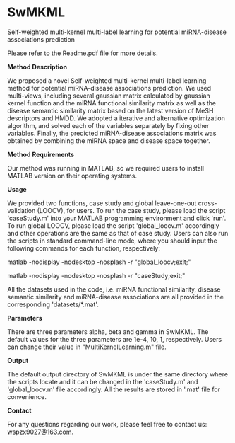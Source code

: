 # SwMKML

Self-weighted multi-kernel multi-label learning for potential miRNA-disease associations prediction

Please refer to the Readme.pdf file for more details.

**Method Description**

We proposed a novel Self-weighted multi-kernel multi-label learning method for potential miRNA-disease associations prediction. We used multi-views, including several gaussian matrix calculated by gaussian kernel function and the miRNA functional similarity matrix as well as the disease semantic similarity matrix based on the latest version of MeSH descriptors and HMDD. We adopted a iterative and alternative optimization algorithm, and solved each of the variables separately by fixing other variables. Finally, the predicted miRNA-disease associations matrix was obtained by combining the miRNA space and disease space together.

**Method Requirements**

Our method was running in MATLAB, so we required users to install MATLAB version on their operating systems.

**Usage**

We provided two functions, case study and global leave-one-out cross-validation (LOOCV), for users. To run the case study, please load the script 'caseStudy.m' into your MATLAB programming environment and click 'run'. To run global LOOCV, please load the script 'global_loocv.m' accordingly and other operations are the same as that of case study. Users can also run the scripts in standard command-line mode, where you should input the following commands for each function, respectively:

matlab -nodisplay -nodesktop -nosplash -r "global_loocv;exit;"

matlab -nodisplay -nodesktop -nosplash -r "caseStudy;exit;"

All the datasets used in the code, i.e. miRNA functional similarity, disease semantic similarity and miRNA-disease associations are all provided in the corresponding 'datasets/*.mat'.

**Parameters**

There are three parameters alpha, beta and gamma in SwMKML. The default values for the three parameters are 1e-4, 10, 1, respectively. Users can change their value in "MultiKernelLearning.m" file.  

**Output**

The default output directory of SwMKML is under the same directory where the scripts locate and it can be changed in the 'caseStudy.m' and 'global_loocv.m' file accordingly. All the results are stored in '.mat' file for convenience. 

**Contact**

For any questions regarding our work, please feel free to contact us: wspzx9027@163.com.
